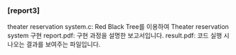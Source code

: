 ### [report3]

theater reservation system.c: Red Black Tree를 이용하여 Theater reservation system 구현
report.pdf: 구현 과정을 설명한 보고서입니다.
result.pdf: 코드 실행 시 나오는 결과를 보여주는 파일입니다.
